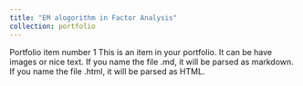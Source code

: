 ```yaml
---
title: "EM alogorithm in Factor Analysis"
collection: portfolio
---
```


Portfolio item number 1
This is an item in your portfolio. It can be have images or nice text. If you name the file .md, it will be parsed as markdown. If you name the file .html, it will be parsed as HTML. 
